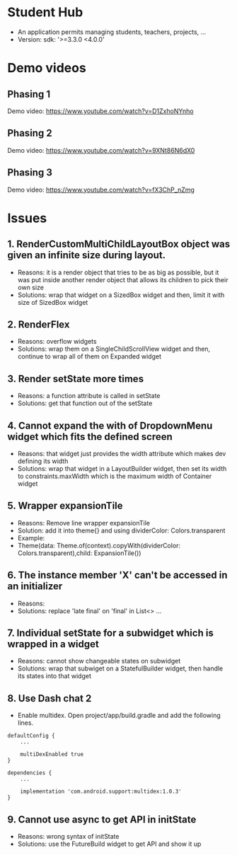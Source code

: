 # Student Hub
- An application permits managing students, teachers, projects, ...
- Version: sdk: '>=3.3.0 <4.0.0'

# Demo videos
## Phasing 1
Demo video: https://www.youtube.com/watch?v=D1ZxhoNYnho

## Phasing 2
Demo video: https://www.youtube.com/watch?v=9XNt86N6dX0

## Phasing 3
Demo video: https://www.youtube.com/watch?v=fX3ChP_nZmg

# Issues
## 1. RenderCustomMultiChildLayoutBox object was given an infinite size during layout.
- Reasons: it is a render object that tries to be as big as possible, but it was put inside another render object that allows its children to pick their own size
- Solutions: wrap that widget on a SizedBox widget and then, limit it with size of SizedBox widget

## 2. RenderFlex
- Reasons: overflow widgets
- Solutions: wrap them on a SingleChildScrollView widget and then, continue to wrap all of them on Expanded widget

## 3. Render setState more times
- Reasons: a function attribute is called in setState
- Solutions: get that function out of the setState

## 4. Cannot expand the with of DropdownMenu widget which fits the defined screen
- Reasons: that widget just provides the width attribute which makes dev defining its width
- Solutions: wrap that widget in a LayoutBuilder widget, then set its width to constraints.maxWidth which is the maximum width of Container widget

## 5. Wrapper expansionTile
- Reasons: Remove line wrapper expansionTile
- Solution: add it into theme{} and using dividerColor: Colors.transparent
- Example:
- Theme(data: Theme.of(context).copyWith(dividerColor: Colors.transparent),child: ExpansionTile())

## 6. The instance member 'X' can't be accessed in an initializer
- Reasons:
- Solutions: replace 'late final' on 'final' in List<> ...

## 7. Individual setState for a subwidget which is wrapped in a widget
- Reasons: cannot show changeable states on subwidget
- Solutions: wrap that subwiget on a StatefulBuilder widget, then handle its states into that widget
## 8. Use Dash chat 2
- Enable multidex.
Open project/app/build.gradle and add the following lines.
```
defaultConfig {
    ...

    multiDexEnabled true
}
```
```
dependencies {
    ...

    implementation 'com.android.support:multidex:1.0.3'
}
```

## 9. Cannot use async to get API in initState
- Reasons: wrong syntax of initState
- Solutions: use the FutureBuild widget to get API and show it up